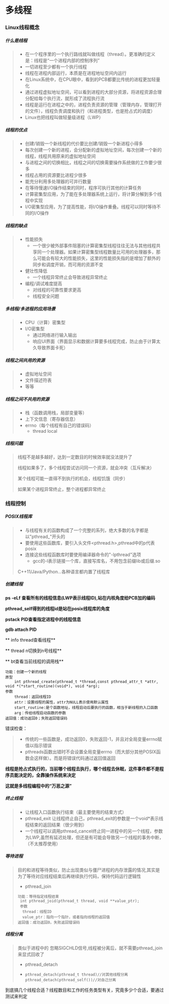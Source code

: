 # 多线程

### Linux线程概念

##### 什么是线程

> * 在一个程序里的一个执行路线就叫做线程（thread）。更准确的定义是：线程是“一个进程内部的控制序列”
> * 一切进程至少都有一个执行线程
> * 线程在进程内部运行，本质是在进程地址空间内运行
> * 在Linux系统中，在CPU眼中，看到的PCB都要比传统的进程更加轻量化
> * 通过进程虚拟地址空间，可以看到进程的大部分资源，将进程资源合理分配给每个执行流，就形成了流程执行流
> * 线程是运行在进程之中的，进程负责资源的管理（管理内存，管理打开的文件），线程负责调度和执行（和进程类型，也是抢占式的调度）
> * Linux也把线程叫做轻量级进程（LWP）

##### 线程的优点

> * 创建/销毁一个新线程的代价要比创建/销毁一个新进程小得多
> * 每次创建一个新的进程，会分配新的虚拟地址空间，每次创建一个新的线程，线程共用原来的虚拟地址空间
> * 与进程之间的切换相比，线程之间的切换需要操作系统做的工作要少很多
> * 线程占用的资源要比进程少很多
> * 能充分利用多处理器的可并行数量
> * 在等待慢速I/O操作结束的同时，程序可执行其他的计算任务
> * 计算密集型应用，为了能在多处理器系统上运行，将计算分解到多个线程中实现
> * I/O密集型应用，为了提高性能，将I/O操作重叠。线程可以同时等待不同的I/O操作

##### 线程的缺点

> * 性能损失
>   * 一个很少被外部事件阻塞的计算密集型线程往往无法与其他线程共享同一个处理器。如果计算密集型线程数量比可用的处理器多，那么可能会有较大的性能损失，这里的性能损失指的是增加了额外的同步和调度开销，而可用的资源不变
> * 健壮性降低
>   * 一个线程异常终止会导致进程异常终止
> * 编程/调试难度提高
>   * 对线程的可靠性要求更高
>   * 线程安全问题

##### 多线程/多进程的应用场景

> * CPU（计算）密集型
> * I/O密集型
>   * 通过网络进行输入输出
>   * 响应UI界面（界面显示和数据计算要多线程完成，防止由于计算太久导致界面卡死）

##### 线程之间共用的资源

> * 虚拟地址空间
> * 文件描述符表
> * 等等

##### 线程之间不共用的资源

> * 栈（函数调用栈，局部变量等）
> * 上下文信息（寄存器信息）
> * errno（每个线程有自己的错误码）
>   * thread local

##### 线程问题

> 线程不是越多越好，达到一定数目的时候效率就没法提升了
>
> 线程如果多了，多个线程尝试访问同一个资源，就会冲突（互斥解决）
>
> 某个线程可能一直得不到执行的机会，线程饥饿（同步）
>
> 如果某个进程异常终止，整个进程都异常终止

### 线程控制

##### POSIX线程库

> * 与线程有关的函数构成了一个完整的系列，绝大多数的名字都是以"pthread_"开头的
> * 要使用这些函数库，要引入头文件<pthread.h>,pthread中的p代表posix
> * 连接这些线程函数库时要使用编译器命令的"-lpthread"选项
>   * gcc的-l表示链接一个库，直接写库名，不用包含前缀lib或后缀.so
>
> C++11/Java/Python...各种语言都内置了线程库

##### 创建线程

**ps -eLf 查看所有的线程信息(LWP表示线程ID),站在内核角度给PCB加的编码**

**pthread_self得到的线程id是站在posix线程库的角度**

**pstack PID查看指定进程中的线程信息**

**gdb attach PID**

**	info thread查看线程**

**	thread n切换到n号线程**

**	bt查看当前线程的调用栈**

```
功能：创建一个新的线程
原型
	int pthread_create(pthread_t *thread,const pthread_attr_t *attr, void *(*start_routine)(void*), void *arg);
参数
	thread：返回线程ID
	attr：设置线程的属性，attr为NULL表示使用默认属性
	start_routine:是个函数地址，线程启动后要执行的函数，相当于新线程的入口函数
	arg：传给线程启动函数的参数
返回值：成功返回0；失败返回错误码
```

错误检查：

> * 传统的一些函数是，成功返回0，失败返回-1，并且对全局变量errno赋值以指示错误
> * pthreads函数出错时不会设置全局变量errno（而大部分其他POSIX函数会这样做）。而是将错误代码通过返回值返回

**线程是抢占式执行的，当前哪个线程去执行，哪个线程去休眠，这件事件都不是程序员能决定的，全靠操作系统来决定**

**这就是多线程编程中的“万恶之源”**

##### 终止线程

> * 让线程入口函数执行结束（最主要使用的结束方式）
> * pthread_exit 让线程终止自己，pthread_exit的参数是一个void*表示线程结束的返回结果（很少用到）
> * 一个线程可以调用pthread_cancel终止同一进程中的另一个线程，参数为LWP,虽然有延迟处理，但还是有可能会导致另一个线程的事务中断，（不太推荐使用）

##### 等待进程

> 目的和进程等待类似，防止出现类似与僵尸进程的内存泄露的情况,其实是为了等待对应线程结束后再继续执行代码，保持代码运行逻辑性
>
> * pthread_join
>
> ```
> 功能：等待指定线程结束
>  int pthread_joid(pthread_t thread, void **value_ptr);
>  参数
>  	thread：线程ID
>  	value_ptr：指向一个指针，或者指向线程的返回值
> 返回值：成功返回0，失败返回错误码
> ```

##### 线程分离

> 类似于进程中的 忽略SIGCHLD信号,线程被分离后，就不需要pthread_join来显式回收了
>
> * pthread_detach
>
> * ```
>   pthread_detach(pthread_t thread)//对其他线程分离
>   pthread_detach(pthread_self())//对自己分离
>   ```

到底搞几个线程合适？线程数目和工作的任务类型有关，究竟多少个合适，要通过测试来判定